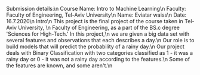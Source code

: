 Submission details:\n
Course Name: Intro to Machine Learning\n
Faculty: Faculty of Engineering, Tel-Aviv University\n
Name: Eviatar waiss\n
Date: 16.7.2020\n
Intro\n
This project is the final project of the course taken in Tel-Aviv University, \n
Faculty of Engineering, as a part of the BS.c degree 'Sciences for High-Tech.' In this project,\n
we are given a big data set with several features and observations that each describes a day.\n
Our role is to build models that will predict the probability of a rainy day.\n
Our project deals with Binary Classification with two categories classified as 1 - it was a rainy day or 0 - it was not a rainy day according to the features.\n
Some of the features are known, and some aren't.\n
